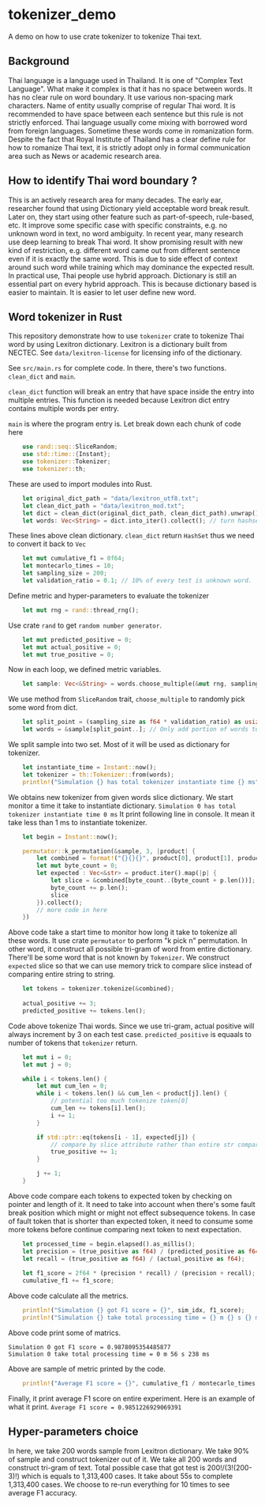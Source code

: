 # tokenizer_demo
A demo on how to use crate tokenizer to tokenize Thai text.

## Background
Thai language is a language used in Thailand. It is one of "Complex Text Language".
What make it complex is that it has no space between words. It has no clear rule on word boundary. It use various non-spacing mark characters. Name of entity usually comprise of regular Thai word. It is recommended to have space between each sentence but this rule is not strictly enforced. Thai language usually come mixing with borrowed word from foreign languages. Sometime these words come in romanization form. Despite the fact that Royal Institute of Thailand has a clear define rule for how to romanize Thai text, it is strictly adopt only in formal communication area such as News or academic research area.

## How to identify Thai word boundary ?
This is an actively research area for many decades. The early ear, researcher found that using Dictionary yield acceptable word break result. Later on, they start using other feature such as part-of-speech, rule-based, etc. It improve some specific case with specific constraints, e.g. no unknown word in text, no word ambiguity. In recent year, many research use deep learning to break Thai word. It show promising result with new kind of restriction, e.g. different word came out from different sentence even if it is exactly the same word. This is due to side effect of context around such word while training which may dominance the expected result. In practical use, Thai people use hybrid approach. Dictionary is still an essential part on every hybrid approach. This is because dictionary based is easier to maintain. It is easier to let user define new word.

## Word tokenizer in Rust
This repository demonstrate how to use `tokenizer` crate to tokenize Thai word by using Lexitron dictionary.
Lexitron is a dictionary built from NECTEC. See `data/lexitron-license` for licensing info of the dictionary.

See `src/main.rs` for complete code.
In there, there's two functions. `clean_dict` and `main`.

`clean_dict` function will break an entry that have space inside the entry into multiple entries. This function is needed because Lexitron dict entry contains multiple words per entry. 

`main` is where the program  entry is.
Let break down each chunk of code here
```rust
    use rand::seq::SliceRandom;
    use std::time::{Instant};
    use tokenizer::Tokenizer;
    use tokenizer::th;
```
These are used to import modules into Rust.
```rust
    let original_dict_path = "data/lexitron_utf8.txt";
    let clean_dict_path = "data/lexitron_mod.txt";
    let dict = clean_dict(original_dict_path, clean_dict_path).unwrap();
    let words: Vec<String> = dict.into_iter().collect(); // turn hashset into vec
```
These lines above clean dictionary. `clean_dict` return `HashSet` thus we need to convert it back to `Vec`
```rust
    let mut cumulative_f1 = 0f64;
    let montecarlo_times = 10;
    let sampling_size = 200;
    let validation_ratio = 0.1; // 10% of every test is unknown word.
```
Define metric and hyper-parameters to evaluate the tokenizer
```rust
    let mut rng = rand::thread_rng();
```
Use crate `rand` to get `random number generator`.
```rust
    let mut predicted_positive = 0;
    let mut actual_positive = 0;
    let mut true_positive = 0;
```
Now in each loop, we defined metric variables.
```rust
    let sample: Vec<&String> = words.choose_multiple(&mut rng, sampling_size).collect();
```
We use method from `SliceRandom` trait, `choose_multiple` to randomly pick some word from dict.
```rust
    let split_point = (sampling_size as f64 * validation_ratio) as usize;
    let words = &sample[split_point..]; // Only add portion of words to dict to see how it handle unknown word
```
We split sample into two set. Most of it will be used as dictionary for tokenizer.
```rust
    let instantiate_time = Instant::now();
    let tokenizer = th::Tokenizer::from(words);
    println!("Simulation {} has total tokenizer instantiate time {} ms", sim_idx, instantiate_time.elapsed().as_millis());
```
We obtains new tokenizer from given words slice dictionary. We start monitor a time it take to instantiate dictionary.
`Simulation 0 has total tokenizer instantiate time 0 ms`
It print following line in console. It mean it take less than 1 ms to instantiate tokenizer.
```rust
    let begin = Instant::now();

    permutator::k_permutation(&sample, 3, |product| {
        let combined = format!("{}{}{}", product[0], product[1], product[2]);
        let mut byte_count = 0;
        let expected : Vec<&str> = product.iter().map(|p| {
            let slice = &combined[byte_count..(byte_count + p.len())];
            byte_count += p.len();
            slice
        }).collect();
        // more code in here
    })
```
Above code take a start time to monitor how long it take to tokenize all these words. It use crate `permutator` to perform "k pick n" permutation. In other word, it construct all possible tri-gram of word from entire dictionary. There'll be some word that is not known by `Tokenizer`. We construct `expected` slice so that we can use memory trick to compare slice instead of comparing entire string to string.
```rust
    let tokens = tokenizer.tokenize(&combined);
    
    actual_positive += 3;
    predicted_positive += tokens.len();
```
Code above tokenize Thai words. Since we use tri-gram, actual positive will always increment by 3 on each test case. `predicted_positive` is equaals to number of tokens that `tokenizer` return.
```rust
    let mut i = 0;
    let mut j = 0;

    while i < tokens.len() {
        let mut cum_len = 0;
        while i < tokens.len() && cum_len < product[j].len() {
            // potential too much tokenize token[0]
            cum_len += tokens[i].len();
            i += 1;
        }

        if std::ptr::eq(tokens[i - 1], expected[j]) { 
            // compare by slice attribute rather than entire str comparison
            true_positive += 1;
        }

        j += 1;
    }
```
Above code compare each tokens to expected token by checking on pointer and length of it. It need to take into account when there's some fault break position which might or might not effect subsequence tokens. In case of fault token that is shorter than expected token, it need to consume some more tokens before continue comparing next token to next expectation.
```rust
    let processed_time = begin.elapsed().as_millis();
    let precision = (true_positive as f64) / (predicted_positive as f64);
    let recall = (true_positive as f64) / (actual_positive as f64);
    
    let f1_score = 2f64 * (precision * recall) / (precision + recall);
    cumulative_f1 += f1_score;
```
Above code calculate all the metrics. 
```rust
    println!("Simulation {} got F1 score = {}", sim_idx, f1_score);
    println!("Simulation {} take total processing time = {} m {} s {} ms", sim_idx, processed_time / 60_000, (processed_time / 1000) % 60, processed_time % 1000);
```
Above code print some of matrics.
```
Simulation 0 got F1 score = 0.9878095354485877
Simulation 0 take total processing time = 0 m 56 s 238 ms
```
Above are sample of metric printed by the code.
```rust
    println!("Average F1 score = {}", cumulative_f1 / montecarlo_times as f64);
```
Finally, it print average F1 score on entire experiment.
Here is an example of what it print.
`Average F1 score = 0.9851226929069391`

## Hyper-parameters choice
In here, we take 200 words sample from Lexitron dictionary.
We take 90% of sample and construct tokenizer out of it.
We take all 200 words and construct tri-gram of text.
Total possible case that got test is 200!/(3!(200-3)!) which is equals to 1,313,400 cases.
It take about 55s to complete 1,313,400 cases.
We choose to re-run everything for 10 times to see average F1 accuracy.